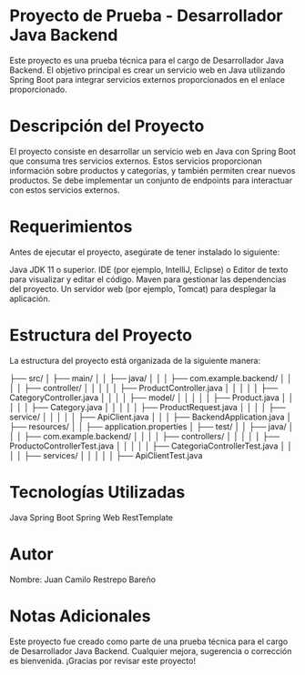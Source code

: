 # Proyecto de Prueba - Desarrollador Java Backend
Este proyecto es una prueba técnica para el cargo de Desarrollador Java Backend. El objetivo principal es crear un servicio web en Java utilizando Spring Boot para integrar servicios externos proporcionados en el enlace proporcionado.

# Descripción del Proyecto
El proyecto consiste en desarrollar un servicio web en Java con Spring Boot que consuma tres servicios externos. Estos servicios proporcionan información sobre productos y categorías, y también permiten crear nuevos productos. Se debe implementar un conjunto de endpoints para interactuar con estos servicios externos.

# Requerimientos
Antes de ejecutar el proyecto, asegúrate de tener instalado lo siguiente:

Java JDK 11 o superior.
IDE (por ejemplo, IntelliJ, Eclipse) o Editor de texto para visualizar y editar el código.
Maven para gestionar las dependencias del proyecto.
Un servidor web (por ejemplo, Tomcat) para desplegar la aplicación.

# Estructura del Proyecto
La estructura del proyecto está organizada de la siguiente manera:

├── src/
│   ├── main/
│   │   ├── java/
│   │   │   ├── com.example.backend/
│   │   │   │   ├── controller/
│   │   │   │   │   ├── ProductController.java
│   │   │   │   │   ├── CategoryController.java
│   │   │   │   ├── model/
│   │   │   │   │   ├── Product.java
│   │   │   │   │   ├── Category.java
│   │   │   │   │   ├── ProductRequest.java
│   │   │   │   ├── service/
│   │   │   │   │   ├── ApiClient.java
│   │   │   ├── BackendApplication.java
│   ├── resources/
│   │   ├── application.properties
│   ├── test/
│   │   ├── java/
│   │   │   ├── com.example.backend/
│   │   │   │   ├── controllers/
│   │   │   │   │   ├── ProductoControllerTest.java
│   │   │   │   │   ├── CategoriaControllerTest.java
│   │   │   │   ├── services/
│   │   │   │   │   ├── ApiClientTest.java


# Tecnologías Utilizadas
Java
Spring Boot
Spring Web
RestTemplate

# Autor
Nombre: Juan Camilo Restrepo Bareño

# Notas Adicionales
Este proyecto fue creado como parte de una prueba técnica para el cargo de Desarrollador Java Backend. Cualquier mejora, sugerencia o corrección es bienvenida. ¡Gracias por revisar este proyecto!
